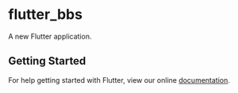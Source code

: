 # flutter_bbs

A new Flutter application.

## Getting Started

For help getting started with Flutter, view our online
[documentation](https://flutter.io/).
